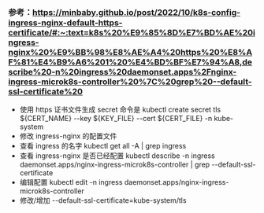 ### 参考：https://minbaby.github.io/post/2022/10/k8s-config-ingress-nginx-default-https-certificate/#:~:text=k8s%20%E9%85%8D%E7%BD%AE%20ingress-nginx%20%E9%BB%98%E8%AE%A4%20https%20%E8%AF%81%E4%B9%A6%201%20%E4%BD%BF%E7%94%A8,describe%20-n%20ingress%20daemonset.apps%2Fnginx-ingress-microk8s-controller%20%7C%20grep%20--default-ssl-certificate%20
- 使用 https 证书文件生成 secret 命令是 kubectl create secret tls ${CERT_NAME} --key ${KEY_FILE} --cert ${CERT_FILE} -n kube-system
- 修改 ingress-nginx 的配置文件
- 查看 ingress 的名字 kubectl get all -A | grep ingress
- 查看 ingress-nginx 是否已经配置 kubectl describe -n ingress daemonset.apps/nginx-ingress-microk8s-controller | grep --default-ssl-certificate
- 编辑配置 kubectl edit -n ingress daemonset.apps/nginx-ingress-microk8s-controller
- 修改/增加 --default-ssl-certificate=kube-system/tls